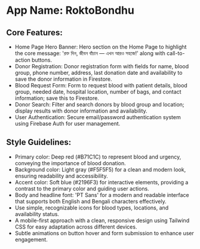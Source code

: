 # **App Name**: RoktoBondhu

## Core Features:

- Home Page Hero Banner: Hero section on the Home Page to highlight the core message: 'রক্ত দিন, জীবন বাঁচান — এখন আরও সহজে!' along with call-to-action buttons.
- Donor Registration: Donor registration form with fields for name, blood group, phone number, address, last donation date and availability to save the donor information in Firestore.
- Blood Request Form: Form to request blood with patient details, blood group, needed date, hospital location, number of bags, and contact information; save this to Firestore.
- Donor Search: Filter and search donors by blood group and location; display results with donor information and availability.
- User Authentication: Secure email/password authentication system using Firebase Auth for user management.

## Style Guidelines:

- Primary color: Deep red (#B71C1C) to represent blood and urgency, conveying the importance of blood donation.
- Background color: Light gray (#F5F5F5) for a clean and modern look, ensuring readability and accessibility.
- Accent color: Soft blue (#2196F3) for interactive elements, providing a contrast to the primary color and guiding user actions.
- Body and headline font: 'PT Sans' for a modern and readable interface that supports both English and Bengali characters effectively.
- Use simple, recognizable icons for blood types, locations, and availability status.
- A mobile-first approach with a clean, responsive design using Tailwind CSS for easy adaptation across different devices.
- Subtle animations on button hover and form submission to enhance user engagement.